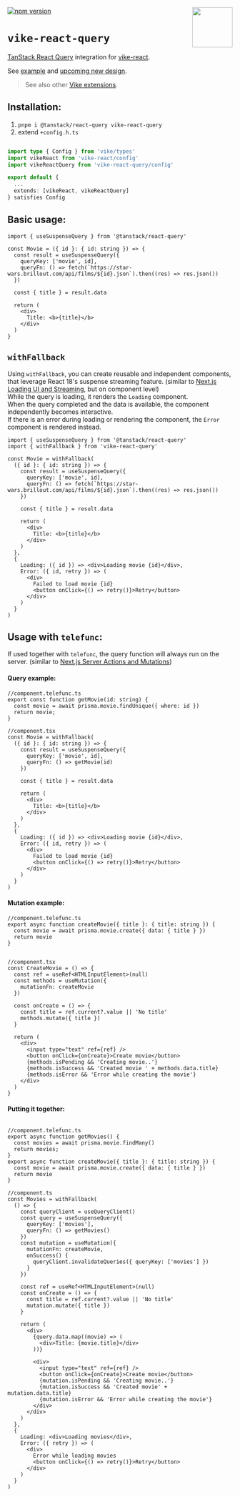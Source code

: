 <!-- WARNING: keep links absolute in this file so they work on NPM too -->

[<img src="https://vike.dev/vike-readme.svg" align="right" height="90">](https://vike.dev)
[![npm version](https://img.shields.io/npm/v/vike-react-query)](https://www.npmjs.com/package/vike-react-query)

# `vike-react-query`

[TanStack React Query](https://tanstack.com/query/latest) integration for [vike-react](https://github.com/vikejs/vike-react).

See [example](https://github.com/vikejs/vike-react/tree/main/examples/react-query) and [upcoming new design](https://github.com/vikejs/vike-react/pull/39#issuecomment-1845374127).

> See also other [Vike extensions](https://vike.dev/vike-packages).

## Installation: 
1. `pnpm i @tanstack/react-query vike-react-query`
2. extend `+config.h.ts`
```ts

import type { Config } from 'vike/types'
import vikeReact from 'vike-react/config'
import vikeReactQuery from 'vike-react-query/config'

export default {
  ...
  extends: [vikeReact, vikeReactQuery]
} satisfies Config
```


## Basic usage:
```tsx
import { useSuspenseQuery } from '@tanstack/react-query'

const Movie = ({ id }: { id: string }) => {
  const result = useSuspenseQuery({
    queryKey: ['movie', id],
    queryFn: () => fetch(`https://star-wars.brillout.com/api/films/${id}.json`).then((res) => res.json())
  })

  const { title } = result.data

  return (
    <div>
      Title: <b>{title}</b>
    </div>
  )
}
```


## `withFallback`
Using `withFallback`, you can create reusable and independent components, that leverage React 18's suspense streaming feature. (similar to [Next.js Loading UI and Streaming](https://nextjs.org/docs/app/building-your-application/routing/loading-ui-and-streaming), but on component level)<br/>
While the query is loading, it renders the `Loading` component.<br/>
When the query completed and the data is available, the component independently becomes interactive.<br/>
If there is an error during loading or rendering the component, the `Error` component is rendered instead.

```tsx
import { useSuspenseQuery } from '@tanstack/react-query'
import { withFallback } from 'vike-react-query'

const Movie = withFallback(
  ({ id }: { id: string }) => {
    const result = useSuspenseQuery({
      queryKey: ['movie', id],
      queryFn: () => fetch(`https://star-wars.brillout.com/api/films/${id}.json`).then((res) => res.json())
    })

    const { title } = result.data

    return (
      <div>
        Title: <b>{title}</b>
      </div>
    )
  },
  {
    Loading: ({ id }) => <div>Loading movie {id}</div>,
    Error: ({ id, retry }) => (
      <div>
        Failed to load movie {id}
        <button onClick={() => retry()}>Retry</button>
      </div>
    )
  }
)
```

## Usage with `telefunc`:
If used together with `telefunc`, the query function will always run on the server. (similar to [Next.js Server Actions and Mutations](https://nextjs.org/docs/app/building-your-application/data-fetching/server-actions-and-mutations))

#### Query example:
```tsx
//component.telefunc.ts
export const function getMovie(id: string) {
  const movie = await prisma.movie.findUnique({ where: id })
  return movie;
}

//component.tsx
const Movie = withFallback(
  ({ id }: { id: string }) => {
    const result = useSuspenseQuery({
      queryKey: ['movie', id],
      queryFn: () => getMovie(id)
    })

    const { title } = result.data

    return (
      <div>
        Title: <b>{title}</b>
      </div>
    )
  },
  {
    Loading: ({ id }) => <div>Loading movie {id}</div>,
    Error: ({ id, retry }) => (
      <div>
        Failed to load movie {id}
        <button onClick={() => retry()}>Retry</button>
      </div>
    )
  }
)
```

#### Mutation example:
```tsx
//component.telefunc.ts
export async function createMovie({ title }: { title: string }) {
  const movie = await prisma.movie.create({ data: { title } })
  return movie
}


//component.tsx
const CreateMovie = () => {
  const ref = useRef<HTMLInputElement>(null)
  const methods = useMutation({
    mutationFn: createMovie
  })

  const onCreate = () => {
    const title = ref.current?.value || 'No title'
    methods.mutate({ title })
  }

  return (
    <div>
      <input type="text" ref={ref} />
      <button onClick={onCreate}>Create movie</button>
      {methods.isPending && 'Creating movie..'}
      {methods.isSuccess && 'Created movie ' + methods.data.title}
      {methods.isError && 'Error while creating the movie'}
    </div>
  )
}
```

#### Putting it together:
```tsx

//component.telefunc.ts
export async function getMovies() {
  const movies = await prisma.movie.findMany()
  return movies;
}
export async function createMovie({ title }: { title: string }) {
  const movie = await prisma.movie.create({ data: { title } })
  return movie
}

//component.ts
const Movies = withFallback(
  () => {
    const queryClient = useQueryClient()
    const query = useSuspenseQuery({
      queryKey: ['movies'],
      queryFn: () => getMovies()
    })
    const mutation = useMutation({
      mutationFn: createMovie,
      onSuccess() {
        queryClient.invalidateQueries({ queryKey: ['movies'] })
      }
    })

    const ref = useRef<HTMLInputElement>(null)
    const onCreate = () => {
      const title = ref.current?.value || 'No title'
      mutation.mutate({ title })
    }

    return (
      <div>
        {query.data.map((movie) => (
          <div>Title: {movie.title}</div>
        ))}

        <div>
          <input type="text" ref={ref} />
          <button onClick={onCreate}>Create movie</button>
          {mutation.isPending && 'Creating movie..'}
          {mutation.isSuccess && 'Created movie' + mutation.data.title}
          {mutation.isError && 'Error while creating the movie'}
        </div>
      </div>
    )
  },
  {
    Loading: <div>Loading movies</div>,
    Error: ({ retry }) => (
      <div>
        Error while loading movies
        <button onClick={() => retry()}>Retry</button>
      </div>
    )
  }
)


```
